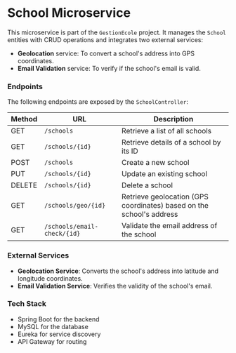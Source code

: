 # School Microservice

This microservice is part of the `GestionEcole` project. It manages the `School` entities with CRUD operations and integrates two external services:

- **Geolocation** service: To convert a school's address into GPS coordinates.
- **Email Validation** service: To verify if the school's email is valid.

### Endpoints

The following endpoints are exposed by the `SchoolController`:

| Method | URL                         | Description                                  |
|--------|-----------------------------|----------------------------------------------|
| GET    | `/schools`                  | Retrieve a list of all schools               |
| GET    | `/schools/{id}`             | Retrieve details of a school by its ID       |
| POST   | `/schools`                  | Create a new school                          |
| PUT    | `/schools/{id}`             | Update an existing school                    |
| DELETE | `/schools/{id}`             | Delete a school                              |
| GET    | `/schools/geo/{id}`         | Retrieve geolocation (GPS coordinates) based on the school's address |
| GET    | `/schools/email-check/{id}` | Validate the email address of the school     |

### External Services
- **Geolocation Service**: Converts the school's address into latitude and longitude coordinates.
- **Email Validation Service**: Verifies the validity of the school's email.

### Tech Stack
- Spring Boot for the backend
- MySQL for the database
- Eureka for service discovery
- API Gateway for routing
